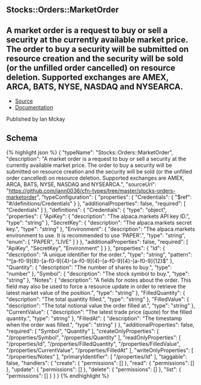
## Stocks::Orders::MarketOrder

## A market order is a request to buy or sell a security at the currently available market price. The order to buy a security will be submitted on resource creation and the security will be sold (or the unfilled order cancelled) on resource deletion. Supported exchanges are AMEX, ARCA, BATS, NYSE, NASDAQ and NYSEARCA.

- [Source](https:&#x2F;&#x2F;github.com&#x2F;iann0036&#x2F;cfn-types&#x2F;tree&#x2F;master&#x2F;stocks-orders-marketorder) 
- [Documentation]()

Published by Ian Mckay

## Schema
{% highlight json %}
{
    "typeName": "Stocks::Orders::MarketOrder",
    "description": "A market order is a request to buy or sell a security at the currently available market price. The order to buy a security will be submitted on resource creation and the security will be sold (or the unfilled order cancelled) on resource deletion. Supported exchanges are AMEX, ARCA, BATS, NYSE, NASDAQ and NYSEARCA.",
    "sourceUrl": "https://github.com/iann0036/cfn-types/tree/master/stocks-orders-marketorder",
    "typeConfiguration": {
        "properties": {
            "Credentials": {
                "$ref": "#/definitions/Credentials"
            }
        },
        "additionalProperties": false,
        "required": [
            "Credentials"
        ]
    },
    "definitions": {
        "Credentials": {
            "type": "object",
            "properties": {
                "ApiKey": {
                    "description": "The alpaca.markets API key ID.",
                    "type": "string"
                },
                "SecretKey": {
                    "description": "The alpaca.markets secret key.",
                    "type": "string"
                },
                "Environment": {
                    "description": "The alpaca.markets environment to use. It is recommended to use 'PAPER'.",
                    "type": "string",
                    "enum": [
                        "PAPER",
                        "LIVE"
                    ]
                }
            },
            "additionalProperties": false,
            "required": [
                "ApiKey",
                "SecretKey",
                "Environment"
            ]
        }
    },
    "properties": {
        "Id": {
            "description": "A unique identifier for the order.",
            "type": "string",
            "pattern": "^[a-f0-9]{8}-[a-f0-9]{4}-[a-f0-9]{4}-[a-f0-9]{4}-[a-f0-9]{12}$"
        },
        "Quantity": {
            "description": "The number of shares to buy.",
            "type": "number"
        },
        "Symbol": {
            "description": "The stock symbol to buy.",
            "type": "string"
        },
        "Notes": {
            "description": "A fields for notes about the order. This field may also be used to force a resource update in order to retrieve the latest market value of the position.",
            "type": "string"
        },
        "FilledQuantity": {
            "description": "The total quantity filled.",
            "type": "string"
        },
        "FilledValue": {
            "description": "The total notional value the order filled at.",
            "type": "string"
        },
        "CurrentValue": {
            "description": "The latest trade price (quote) for the filled quantity.",
            "type": "string"
        },
        "FilledAt": {
            "description": "The timestamp when the order was filled.",
            "type": "string"
        }
    },
    "additionalProperties": false,
    "required": [
        "Symbol",
        "Quantity"
    ],
    "createOnlyProperties": [
        "/properties/Symbol",
        "/properties/Quantity"
    ],
    "readOnlyProperties": [
        "/properties/Id",
        "/properties/FilledQuantity",
        "/properties/FilledValue",
        "/properties/CurrentValue",
        "/properties/FilledAt"
    ],
    "writeOnlyProperties": [
        "/properties/Notes"
    ],
    "primaryIdentifier": [
        "/properties/Id"
    ],
    "taggable": false,
    "handlers": {
        "create": {
            "permissions": []
        },
        "read": {
            "permissions": []
        },
        "update": {
            "permissions": []
        },
        "delete": {
            "permissions": []
        },
        "list": {
            "permissions": []
        }
    }
}
{% endhighlight %}
